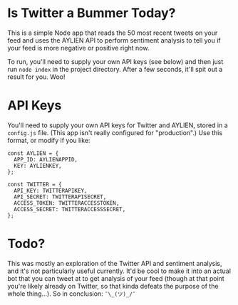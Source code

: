 # Is Twitter a Bummer Today?
This is a simple Node app that reads the 50 most recent tweets on your feed and uses the AYLIEN API to perform sentiment analysis to tell you if your feed is more negative or positive right now.

To run, you'll need to supply your own API keys (see below) and then just run `node index` in the project directory. After a few seconds, it'll spit out a result for you. Woo!


# API Keys

You'll need to supply your own API keys for Twitter and AYLIEN, stored in a `config.js` file. (This app isn't really configured for "production".) Use this format, or modify if you like:
```
const AYLIEN = {
  APP_ID: AYLIENAPPID,
  KEY: AYLIENKEY,
};

const TWITTER = {
  API_KEY: TWITTERAPIKEY,
  API_SECRET: TWITTERAPISECRET,
  ACCESS_TOKEN: TWITTERACCESSTOKEN,
  ACCESS_SECRET: TWITTERACCESSSECRET,
};
```

# Todo?

This was mostly an exploration of the Twitter API and sentiment analysis, and it's not particularly useful currently. It'd be cool to make it into an actual bot that you can tweet at to get analysis of your feed (though at that point you're likely already on Twitter, so that kinda defeats the purpose of the whole thing...). So in conclusion: `¯\_(ツ)_/¯`
